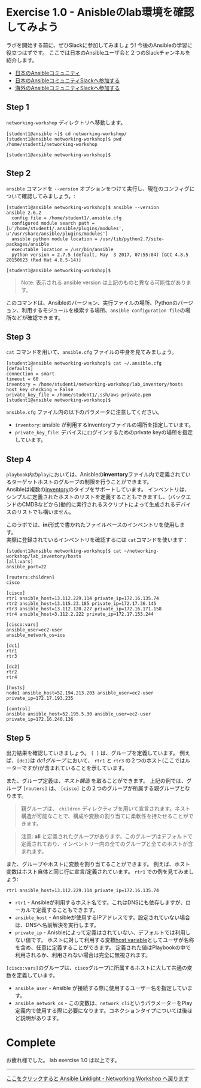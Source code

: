 # Exercise 1.0 - Anisbleのlab環境を確認してみよう

ラボを開始する前に、ぜひSlackに参加してみましょう!
今後のAnsibleの学習に役立つはずです。
ここでは日本のAnsibleユーザ会と２つのSlackチャンネルを紹介します。


- [日本のAnsibleコミュニティ](https://ansible-users.connpass.com)
- [日本のAnsibleコミュニティSlackへ参加する](https://join.slack.com/t/ansiblejp/shared_invite/enQtNDEyOTc3OTI3OTQxLWE1NDAzM2I5MGExYzM5OGNlN2RiMjBmYTFiYzM5NzIzYzk1ZjYyMmQ5ZTAxNjA4NmQyMTdjM2MyM2UzNjM2N2E)
- [海外のAnsibleコミュニティSlackへ参加する](https://join.slack.com/t/ansiblenetwork/shared_invite/zt-3zeqmhhx-zuID9uJqbbpZ2KdVeTwvzw)


## Step 1

`networking-workshop` ディレクトリへ移動します。


```
[student1@ansible ~]$ cd networking-workshop/
[student1@ansible networking-workshop]$ pwd
/home/student1/networking-workshop

[student1@ansible networking-workshop]$
```

## Step 2

`ansible` コマンドを `--version` オプションをつけて実行し、現在のコンフィグについて確認してみましょう。:


```
[student1@ansible networking-workshop]$ ansible --version
ansible 2.6.2
  config file = /home/student1/.ansible.cfg
  configured module search path = [u'/home/student1/.ansible/plugins/modules', u'/usr/share/ansible/plugins/modules']
  ansible python module location = /usr/lib/python2.7/site-packages/ansible
  executable location = /usr/bin/ansible
  python version = 2.7.5 (default, May  3 2017, 07:55:04) [GCC 4.8.5 20150623 (Red Hat 4.8.5-14)]

[student1@ansible networking-workshop]$
```

> Note: 表示される ansible version は上記のものと異なる可能性があります。


このコマンドは、Ansibleのバージョン、実行ファイルの場所、Pythonのバージョン、利用するモジュールを検索する場所、`ansible configuration file`の場所などが確認できます。

## Step 3

`cat` コマンドを用いて、`ansible.cfg` ファイルの中身を見てみましょう。

```
[student1@ansible networking-workshop]$ cat ~/.ansible.cfg
[defaults]
connection = smart
timeout = 60
inventory = /home/student1/networking-workshop/lab_inventory/hosts
host_key_checking = False
private_key_file = /home/student1/.ssh/aws-private.pem
[student1@ansible networking-workshop]$
```

`ansible.cfg` ファイル内の以下のパラメータに注意してください。

 - `inventory`: ansible が利用するInventoryファイルの場所を指定しています。
 - `private_key_file`: デバイスにログインするためのprivate keyの場所を指定しています。



## Step 4

`playbook`内の`play`においては、Anisbleの**inventory**ファイル内で定義されているターゲットホストのグループの制限を行うことができます。  
Ansibleは複数の[inventory](http://docs.ansible.com/ansible/latest/intro_inventory.html)のタイプをサポートしています。
インベントリは、シンプルに定義されたホストのリストを定義することもできますし、(バックエンドのCMDBなどから)動的に実行されるスクリプトによって生成されるデバイスのリストでも構いません。

このラボでは、**ini**形式で書かれたファイルベースのインベントリを使用します。   
実際に登録されているインベントリを確認するには `cat`コマンドを使います：


```
[student1@ansible networking-workshop]$ cat ~/networking-workshop/lab_inventory/hosts
[all:vars]
ansible_port=22

[routers:children]
cisco

[cisco]
rtr1 ansible_host=13.112.229.114 private_ip=172.16.135.74
rtr2 ansible_host=13.115.23.185 private_ip=172.17.36.145
rtr3 ansible_host=13.112.120.227 private_ip=172.16.171.158
rtr4 ansible_host=3.112.2.222 private_ip=172.17.153.244

[cisco:vars]
ansible_user=ec2-user
ansible_network_os=ios

[dc1]
rtr1
rtr3

[dc2]
rtr2
rtr4

[hosts]
node1 ansible_host=52.194.213.203 ansible_user=ec2-user private_ip=172.17.193.235

[control]
ansible ansible_host=52.195.5.30 ansible_user=ec2-user private_ip=172.16.240.136
```

## Step 5

出力結果を確認していきましょう。
`[ ]` は、グループを定義しています。
例えば、`[dc1]`は *dc1グループ* において、 `rtr1` と `rtr3` の２つのホスト(ここではルーターですが)が含まれていることを示しています。

また、グループ定義は、_ネスト構造_ を取ることができます。
上記の例では、グループ `[routers]` は、 `[cisco]` との２つのグループが所属する親グループとなります。

> 親グループは、 `children` ディレクティブを用いて宣言されます。ネスト構造が可能なことで、構成や変数の割り当てに柔軟性を持たせることができます。

> 注意: **all** と定義されたグループがあります。このグループはデフォルトで定義されており、インベントリー内の全てのグループと全てのホストが含まれます。

また、グループやホストに変数を割り当てることができます。
例えば、ホスト変数はホスト自体と同じ行に宣言/定義されています。
`rtr1` での例を見てみましょう:

```
rtr1 ansible_host=13.112.229.114 private_ip=172.16.135.74
```
 - `rtr1` - Ansibleが利用するホスト名です。これはDNSにも依存しますが、ローカルで定義することもできます。
 - `ansible_host` - Ansibleが使用するIPアドレスです。設定されていない場合は、DNSへ名前解決を実行します。
 - `private_ip` - Anisbleによって定義はされていない、デフォルトでは利用しない値です。
 ホストに対して利用する変数[host variable](http://docs.ansible.com/ansible/latest/intro_inventory.html#host-variables)としてユーザが名称を含め、任意に定義することができます。
定義された値はPlaybookの中で利用されるか、利用されない場合は完全に無視されます。

`[cisco:vars]`のグループは、`cisco`グループに所属するホストに大して共通の変数を定義しています。
- `ansible_user` - Ansible が接続する際に使用するユーザー名を指定しています。
- `ansible_network_os` - この変数は、`network_cli`というパラメーターをPlay定義内で使用する際に必要になります。コネクションタイプについては後ほど説明があります。


# Complete

お疲れ様でした。
lab exercise 1.0 は以上です。

---
[ここをクリックすると Ansible Linklight - Networking Workshop へ戻ります](../../README.ja.md)
